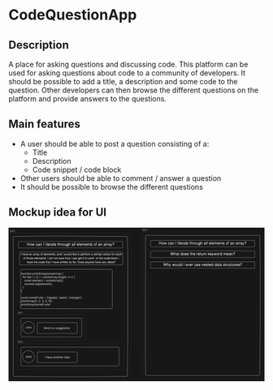 # CodeQuestionApp

## Description

A place for asking questions and discussing code. This platform can be used for asking questions about code to a community of developers. It should be possible to add a title, a description and some code to the question. Other developers can then browse the different questions on the platform and provide answers to the questions.

## Main features

- A user should be able to post a question consisting of a:
  - Title
  - Description
  - Code snippet / code block
- Other users should be able to comment / answer a question
- It should be possible to browse the different questions

## Mockup idea for UI

![An example of what the UI could look like](CodeQuestionApp-mockup.png)
